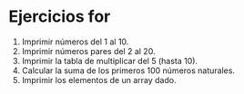 # Ejercicios for

1. Imprimir números del 1 al 10.
2. Imprimir números pares del 2 al 20.
3. Imprimir la tabla de multiplicar del 5 (hasta 10).
4. Calcular la suma de los primeros 100 números naturales.
5. Imprimir los elementos de un array dado.
